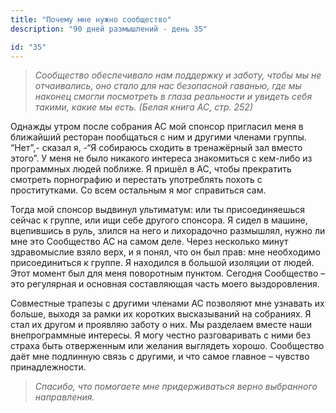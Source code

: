 ```yaml
---
title: "Почему мне нужно сообщество"
description: "90 дней размышлений - день 35"

id: "35"
---
```


> _Сообщество обеспечивало нам поддержку и заботу, чтобы мы не отчаивались,
> оно стало для нас безопасной гаванью, где мы наконец смогли посмотреть в
> глаза реальности и увидеть себя такими, какие мы есть._ _(Белая книга АС,
> стр. 252)_

Однажды утром после собрания АС мой спонсор пригласил меня в ближайший
ресторан пообщаться с ним и другими членами группы. “Нет”,- сказал я, -“Я
собираюсь сходить в тренажёрный зал вместо этого”. У меня не было никакого
интереса знакомиться с кем-либо из программных людей поближе. Я пришёл в АС,
чтобы прекратить смотреть порнографию и перестать употреблять похоть с
проститутками. Со всем остальным я мог справиться сам.

Тогда мой спонсор выдвинул ультиматум: или ты присоединяешься сейчас к группе,
или ищи себе другого спонсора. Я сидел в машине, вцепившись в руль, злился на
него и лихорадочно размышлял, нужно ли мне это Сообщество АС на самом деле.
Через несколько минут здравомыслие взяло верх, и я понял, что он был прав: мне
необходимо присоединиться к группе. Я находился в большой изоляции от людей.
Этот момент был для меня поворотным пунктом. Сегодня Сообщество – это
регулярная и основная составляющая часть моего выздоровления.

Совместные трапезы с другими членами АС позволяют мне узнавать их больше,
выходя за рамки их коротких высказываний на собраниях. Я стал их другом и
проявляю заботу о них. Мы разделаем вместе наши внепрограммные интересы. Я
могу честно разговаривать с ними без страха быть отверженным или желания
выглядеть хорошо. Сообщество даёт мне подлинную связь с другими, и что самое
главное – чувство принадлежности.

> _Спасибо, что помогаете мне придерживаться верно выбранного направления._
